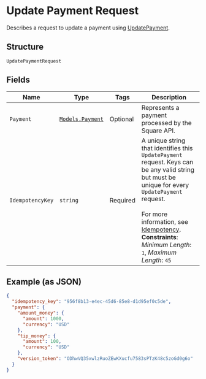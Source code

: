 
# Update Payment Request

Describes a request to update a payment using
[UpdatePayment](/doc/api/payments.md#update-payment).

## Structure

`UpdatePaymentRequest`

## Fields

| Name | Type | Tags | Description |
|  --- | --- | --- | --- |
| `Payment` | [`Models.Payment`](/doc/models/payment.md) | Optional | Represents a payment processed by the Square API. |
| `IdempotencyKey` | `string` | Required | A unique string that identifies this `UpdatePayment` request. Keys can be any valid string<br>but must be unique for every `UpdatePayment` request.<br><br>For more information, see [Idempotency](https://developer.squareup.com/docs/basics/api101/idempotency).<br>**Constraints**: *Minimum Length*: `1`, *Maximum Length*: `45` |

## Example (as JSON)

```json
{
  "idempotency_key": "956f8b13-e4ec-45d6-85e8-d1d95ef0c5de",
  "payment": {
    "amount_money": {
      "amount": 1000,
      "currency": "USD"
    },
    "tip_money": {
      "amount": 100,
      "currency": "USD"
    },
    "version_token": "ODhwVQ35xwlzRuoZEwKXucfu7583sPTzK48c5zoGd0g6o"
  }
}
```

